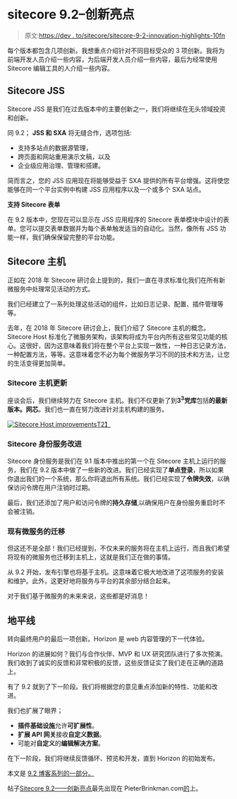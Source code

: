 # sitecore 9.2–创新亮点

> 原文:[https://dev . to/sitecore/sitecore-9-2-innovation-highlights-10fn](https://dev.to/sitecore/sitecore-9-2-innovation-highlights-10fn)

每个版本都包含几项创新。我想重点介绍针对不同目标受众的 3 项创新。我将为前端开发人员介绍一些内容，为后端开发人员介绍一些内容，最后为经常使用 Sitecore 编辑工具的人介绍一些内容。

## [](#sitecore-jss)Sitecore JSS

Sitecore JSS 是我们在过去版本中的主要创新之一，我们将继续在无头领域投资和创新。

同 9.2； **JSS 和 SXA** 将无缝合作，选项包括:

*   支持多站点的数据源管理，
*   跨页面和网站重用演示文稿，以及
*   企业级应用治理、管理和搭建。

简而言之，您的 JSS 应用现在将能够受益于 SXA 提供的所有平台增强。这将使您能够在同一个平台实例中构建 JSS 应用程序以及一个或多个 SXA 站点。

**支持 Sitecore 表单**

在 9.2 版本中，您现在可以显示在 JSS 应用程序的 Sitecore 表单模块中设计的表单。您可以提交表单数据并为每个表单触发适当的自动化。当然，像所有 JSS 功能一样，我们确保保留完整的平台功能。

## [](#sitecore-host)Sitecore 主机

正如在 2018 年 Sitecore 研讨会上提到的，我们一直在寻求标准化我们在所有新微服务中处理常见活动的方式。

我们已经建立了一系列处理这些活动的组件，比如日志记录、配置、插件管理等等。

去年，在 2018 年 Sitecore 研讨会上，我们介绍了 Sitecore 主机的概念。Sitecore Host 标准化了微服务架构，该架构将成为平台内所有这些常见功能的核心。这很好，因为这意味着我们将在整个平台上实现一致性，一种日志记录方法，一种配置方法，等等。这意味着您不必为每个微服务学习不同的技术和方法，让您的生活变得更加简单。

### [](#sitecore-host-updates)Sitecore 主机更新

座谈会后，我们继续努力在 Sitecore 主机。我们不仅更新了到**3<sup>3</sup>党库**包括**的最新版本。网芯**。我们也一直在努力改进针对主机构建的服务。

[![Sitecore Host improvements](../Images/fe0499bb2c64b1adafe4a3ee6586482a.png)T2】](https://res.cloudinary.com/practicaldev/image/fetch/s--YjMlKFNv--/c_limit%2Cf_auto%2Cfl_progressive%2Cq_auto%2Cw_880/http://www.pieterbrinkman.com/wp-content/uploads/sites/7/2019/08/Sitecore-Host-improvements.png)

### [](#sitecore-identity-service-improvements)Sitecore 身份服务改进

Sitecore 身份服务是我们在 9.1 版本中推出的第一个在 Sitecore 主机上运行的服务，我们在 9.2 版本中做了一些新的改进。我们已经实现了**单点登录**，所以如果你退出我们的一个系统，那么你将退出所有系统。我们已经实现了**令牌失效**，以确保访问令牌在用户注销时过期。

最后，我们还添加了用户和访问令牌的**持久存储**,以确保用户在身份服务重启时不会被注销。

### [](#migration-of-existing-microservices)现有微服务的迁移

但这还不是全部！我们已经提到，不仅未来的服务将在主机上运行，而且我们希望将现有的微服务也迁移到主机上，这就是我们正在做的事情。

从 9.2 开始，发布引擎也将基于主机。这意味着它极大地改进了这项服务的安装和维护。此外，这更好地将服务与平台的其余部分结合起来。

对于我们基于微服务的未来来说，这些都是好消息！

## [](#horizon)地平线

转向最终用户的最后一项创新。Horizon 是 web 内容管理的下一代体验。

Horizon 的进展如何？我们与合作伙伴、MVP 和 UX 研究团队进行了多次预演。我们收到了诚实的反馈和非常积极的反馈，这些反馈证实了我们走在正确的道路上。

有了 9.2 就到了下一阶段。我们将根据您的意见重点添加新的特性、功能和改进。

我们也扩展了眼界；

*   **插件基础设施**允许**可扩展性**。
*   **扩展 API 网关**接收**自定义数据**。
*   可能对**自定义**的**编辑解决方案**。

在下一阶段，我们将继续反馈循环、预览和开发，直到 Horizon 的初始发布。

本文是 [9.2 博客系列的一部分。](http://www.pieterbrinkman.com/category/sitecore/sitecore-9-2/)

帖子[Sitecore 9.2——创新亮点](http://www.pieterbrinkman.com/2019/08/05/sitecore-9-2-innovation-highlights/)最先出现在 PieterBrinkman.com[的](http://www.pieterbrinkman.com)上。